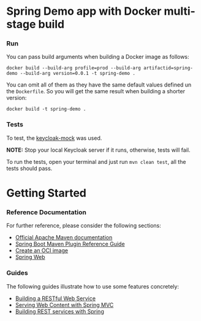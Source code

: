 # Spring Demo app with Docker multi-stage build

### Run

You can pass build arguments when building a Docker image as follows:
```
docker build --build-arg profile=prod --build-arg artifactid=spring-demo --build-arg version=0.0.1 -t spring-demo .
```

You can omit all of them as they have the same default values defined un the `Dockerfile`.
So you will get the same result when building a shorter version:

```
docker build -t spring-demo .
```

### Tests

To test, the [keycloak-mock](https://github.com/TNG/keycloak-mock) was used.

**NOTE:** Stop your local Keycloak server if it runs, otherwise, tests will fail.

To run the tests, open your terminal and just run `mvn clean test`, all the tests should pass.

# Getting Started

### Reference Documentation

For further reference, please consider the following sections:

* [Official Apache Maven documentation](https://maven.apache.org/guides/index.html)
* [Spring Boot Maven Plugin Reference Guide](https://docs.spring.io/spring-boot/docs/2.3.3.RELEASE/maven-plugin/reference/html/)
* [Create an OCI image](https://docs.spring.io/spring-boot/docs/2.3.3.RELEASE/maven-plugin/reference/html/#build-image)
* [Spring Web](https://docs.spring.io/spring-boot/docs/2.3.3.RELEASE/reference/htmlsingle/#boot-features-developing-web-applications)

### Guides

The following guides illustrate how to use some features concretely:

* [Building a RESTful Web Service](https://spring.io/guides/gs/rest-service/)
* [Serving Web Content with Spring MVC](https://spring.io/guides/gs/serving-web-content/)
* [Building REST services with Spring](https://spring.io/guides/tutorials/bookmarks/)

